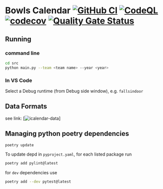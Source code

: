 # Bowls Calendar [![GitHub CI](https://github.com/garymcwilliams/ggbowlscalendar/actions/workflows/workflow-all.yml/badge.svg?branch=garymcwilliams/issue43-main-merge)](https://github.com/garymcwilliams/ggbowlscalendar/actions/workflows/workflow-all.yml) [![CodeQL](https://github.com/garymcwilliams/ggbowlscalendar/actions/workflows/workflow-codeql.yml/badge.svg?branch=garymcwilliams%2Fissue43-main-merge)](https://github.com/garymcwilliams/ggbowlscalendar/actions/workflows/workflow-codeql.yml) [![codecov](https://codecov.io/github/garymcwilliams/ggbowlscalendar/branch/garymcwilliams/issue43-main-merge/graph/badge.svg?token=EGNK0HBDQK)](https://codecov.io/github/garymcwilliams/ggbowlscalendar/tree/garymcwilliams%2Fissue43-main-merge) [![Quality Gate Status](https://sonarcloud.io/api/project_badges/measure?project=garymcwilliams_ggbowlscalendar&metric=alert_status)](https://sonarcloud.io/summary/new_code?id=garymcwilliams_ggbowlscalendar&branch=garymcwilliams%2Fissue43-main-merge)

## Running

### command line

```bash
cd src
python main.py --team <team name> --year <year>
```

### In VS Code

Select a Debug runtime (from Debug side window), e.g. `fallsindoor`

## Data Formats

see link: [![icalendar-data](https://github.com/garymcwilliams/icalendar-data)]

## Managing python poetry dependencies

```bash
poetry update
```

To update depd in `pyproject.yaml`, for each listed package run

```bash
poetry add pylint@latest
```

for `dev` dependencies use

```bash
poetry add --dev pytest@latest
```
